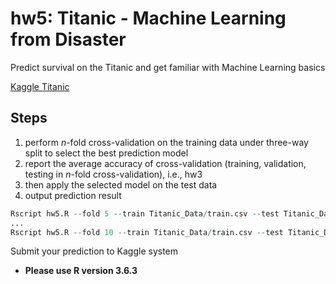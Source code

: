 # hw5: Titanic - Machine Learning from Disaster

Predict survival on the Titanic and get familiar with Machine Learning basics

[Kaggle Titanic](https://www.kaggle.com/c/titanic)

## Steps

1. perform *n*-fold cross-validation on the training data under three-way split to select the best prediction model
2. report the average accuracy of cross-validation (training, validation, testing in *n*-fold cross-validation), i.e., hw3
3. then apply the selected model on the test data
4. output prediction result

```R
Rscript hw5.R --fold 5 --train Titanic_Data/train.csv --test Titanic_Data/test.csv --report performance1.csv --predict predict.csv
...
Rscript hw5.R --fold 10 --train Titanic_Data/train.csv --test Titanic_Data/test.csv --report performance6.csv --predict predict.csv
```

Submit your prediction to Kaggle system

* **Please use R version 3.6.3**
